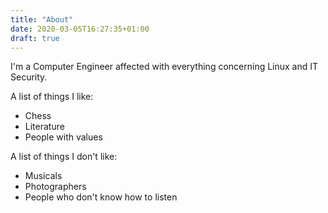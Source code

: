 ```yaml
---
title: "About"
date: 2020-03-05T16:27:35+01:00
draft: true
---
```


I'm a Computer Engineer affected with everything concerning Linux and IT Security.


A list of things I like:


- Chess
- Literature
- People with values

A list of things I don't like:

- Musicals
- Photographers
- People who don't know how to listen
